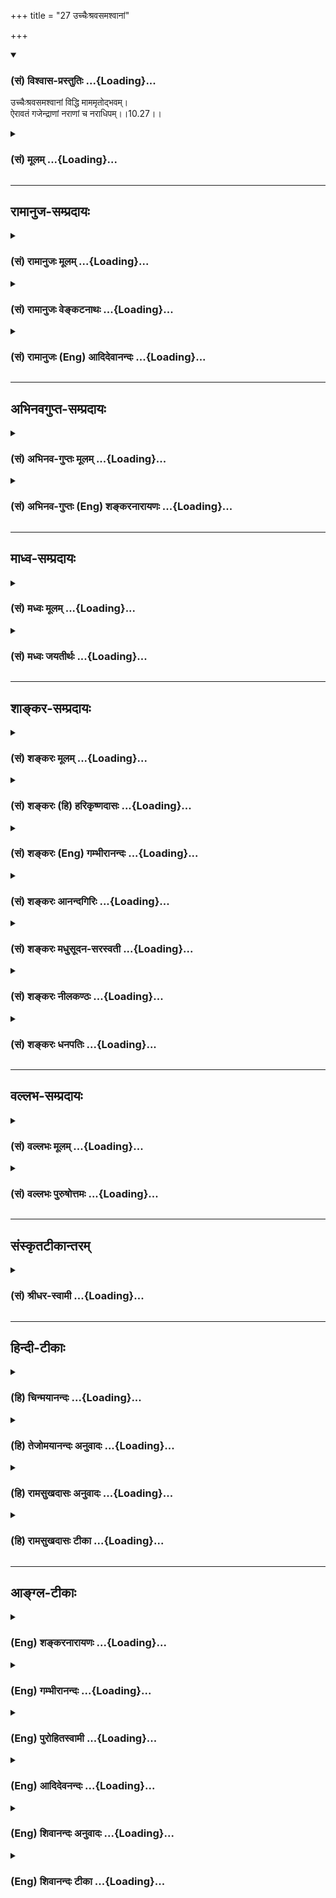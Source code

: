 +++
title = "27 उच्चैःश्रवसमश्वानां"

+++
<div class="js_include" newlevelforh1="3" title="(सं) विश्वास-प्रस्तुतिः" unfilled url="/purANam/mahAbhAratam/06-bhIShma-parva/02-bhagavad-gItA-parva/saMskRtam/vishvAsa-prastutiH/10_vibhUti-vistAra-yoga/27_uchchaiHshravasam.md">
<details open><summary><h3>(सं) विश्वास-प्रस्तुतिः ...{Loading}...</h3></summary>

उच्चैःश्रवसमश्वानां विद्धि माममृतोद्भवम्।  
ऐरावतं गजेन्द्राणां नराणां च नराधिपम्।।10.27।।
</details>
</div>
<div class="js_include collapsed" newlevelforh1="3" title="(सं) मूलम्" unfilled url="/purANam/mahAbhAratam/06-bhIShma-parva/02-bhagavad-gItA-parva/saMskRtam/mUlam/10_vibhUti-vistAra-yoga/27_uchchaiHshravasam.md">
<details><summary><h3>(सं) मूलम् ...{Loading}...</h3></summary>

उच्चैःश्रवसमश्वानां विद्धि माममृतोद्भवम्।  
ऐरावतं गजेन्द्राणां नराणां च नराधिपम्।।10.27।।
</details>
</div>


_________________
## रामानुज-सम्प्रदायः
<div class="js_include collapsed" newlevelforh1="3" title="(सं) रामानुजः मूलम्" unfilled url="/purANam/mahAbhAratam/06-bhIShma-parva/02-bhagavad-gItA-parva/saMskRtam/rAmAnujaH/mUlam/10_vibhUti-vistAra-yoga/27_uchchaiHshravasam.md">
<details><summary><h3>(सं) रामानुजः मूलम् ...{Loading}...</h3></summary>

।।10.27।। सर्वेषाम् **अश्वानां** मध्ये **अमृतमथनोद्भवम् उच्चैःश्रवसं मां
विद्धि। गजेन्द्राणां** सर्वेषां मध्येः अमृतमथनोद्भवम् **ऐरावतं** मां
विद्धि। अमृतोद्भवम् इति ऐरावतस्य अपि विशेषणम्। **नराणां** मध्ये राजानं
मां विद्धि।

</details>
</div>
<div class="js_include collapsed" newlevelforh1="3" title="(सं) रामानुजः वेङ्कटनाथः" unfilled url="/purANam/mahAbhAratam/06-bhIShma-parva/02-bhagavad-gItA-parva/saMskRtam/rAmAnujaH/venkaTanAthaH/10_vibhUti-vistAra-yoga/27_uchchaiHshravasam.md">
<details><summary><h3>(सं) रामानुजः वेङ्कटनाथः ...{Loading}...</h3></summary>

  
  
।।10.27।। अमृतोद्भवम् इति जन्मतः प्रकर्षसूचनम्। अमृतमत्र जलं
मथ्यमानावस्था सुधैव वा। गजेन्द्रशब्देन दिग्गजा विवक्षिताः। तेषु
प्रधानतया दिक्पालेश्वरस्य शचीपतेरौपवाह्य ऐरावतः। अमृतोद्भवत्वं च
काकाक्षिन्यायादैरावतेऽप्यन्वेतव्यम्। रथन्तरसामोद्भवत्वं वा द्रष्टव्यम्।
नराधिपशब्देनैव निर्वाहकत्वलक्षणोऽतिशयः सिद्धः।  
  

</details>
</div>
<div class="js_include collapsed" newlevelforh1="3" title="(सं) रामानुजः (Eng) आदिदेवानन्दः" unfilled url="/purANam/mahAbhAratam/06-bhIShma-parva/02-bhagavad-gItA-parva/saMskRtam/rAmAnujaH/english/AdidevAnandaH/10_vibhUti-vistAra-yoga/27_uchchaiHshravasam.md">
<details><summary><h3>(सं) रामानुजः (Eng) आदिदेवानन्दः ...{Loading}...</h3></summary>

10.26 - 10.29 Of trees I am Asvattha which is worthy of worship. Of
celestial seers I am Narada. Kamadhuk is the divine cow. I am Kandarpa,
the cause of progeny. Sarpas are single-headed snakes while Nagas are
many-headed snakes. Aatic creatures are known as Yadamsi. Of them I am
Varuna. Of subdures, I am Yama, the son of the sun-god.

</details>
</div>


_________________
## अभिनवगुप्त-सम्प्रदायः
<div class="js_include collapsed" newlevelforh1="3" title="(सं) अभिनव-गुप्तः मूलम्" unfilled url="/purANam/mahAbhAratam/06-bhIShma-parva/02-bhagavad-gItA-parva/saMskRtam/abhinava-guptaH/mUlam/10_vibhUti-vistAra-yoga/27_uchchaiHshravasam.md">
<details><summary><h3>(सं) अभिनव-गुप्तः मूलम् ...{Loading}...</h3></summary>

।।10.19 -- 10.42।। हन्त ते कथयिष्यामीत्यादि जगत्स्थित इत्यन्तम्। अहमात्मा
(श्लो. 20) इत्यनेन व्यवच्छेदं वारयति। अन्यथा स्थावराणां हिमालय
इत्यादिवाक्येषु हिमालय एव भगवान् नान्य इति व्यवच्छेदेन;
निर्विभागत्वाभावात् ब्रह्मदर्शनं खण्डितम् अभविष्यत्। यतो यस्याखण्डाकारा
व्याप्तिस्तथा चेतसि न उपारोहति; तां च \[यो\] जिज्ञासति
तस्यायमुपदेशग्रन्थः। तथाहि उपसंहारे ( उपसंहारेण)
भेदाभेदवादं,यद्यद्विभूतिमत्सत्त्वम् (श्लो -- 41) इत्यनेनाभिधाय;
पश्चादभेदमेवोपसंहरति अथवा बहुनैतेन -- विष्टभ्याहमिदं -- एकांशेन जगत्
स्थितः (श्लो -- 42) इति। उक्तं हि -- पादोऽस्य विश्वा भूतानि
त्रिपादस्यामृतं दिवि।। इति -- RV; X; 90; 3प्रजानां सृष्टिहेतुः सर्वमिदं
भगवत्तत्त्वमेव तैस्तेर्विचित्रै रूपैर्भाव्यमानं +++(S
तत्त्वमेतैस्तैर्विचित्रैः रूपैः ; N -- विचित्ररूपै -- )+++ सकलस्य +++(S;N
सकलमस्य)+++ विषयतां यातीति।

</details>
</div>
<div class="js_include collapsed" newlevelforh1="3" title="(सं) अभिनव-गुप्तः (Eng) शङ्करनारायणः" unfilled url="/purANam/mahAbhAratam/06-bhIShma-parva/02-bhagavad-gItA-parva/saMskRtam/abhinava-guptaH/english/shankaranArAyaNaH/10_vibhUti-vistAra-yoga/27_uchchaiHshravasam.md">
<details><summary><h3>(सं) अभिनव-गुप्तः (Eng) शङ्करनारायणः ...{Loading}...</h3></summary>

10.27 See Comment under 10.42

</details>
</div>


_________________
## माध्व-सम्प्रदायः
<div class="js_include collapsed" newlevelforh1="3" title="(सं) मध्वः मूलम्" unfilled url="/purANam/mahAbhAratam/06-bhIShma-parva/02-bhagavad-gItA-parva/saMskRtam/madhvaH/mUlam/10_vibhUti-vistAra-yoga/27_uchchaiHshravasam.md">
<details><summary><h3>(सं) मध्वः मूलम् ...{Loading}...</h3></summary>

।।10.26 -- 10.27।। सुखरूपः पाल्यते लीयते च जगदनेनेति कपिलः। प्रीतिः सुखं
कमानन्दः इत्यभिधानात् प्राणो ब्रह्म कं ब्रह्म खं ब्रह्म \[छां.उ.4।10।5\]
इति च। ऋषिं प्रसूतं कपिलं यस्तमग्रे ज्ञानैर्बिभर्ति (ज्ञा) जायमानं च
पश्येत् \[श्वे.उ.5।2\] सुखादनन्तात्पालनाल्लीयनाच्च यं वै देवं
कपिलमुदाहरन्ति इति,(सामवेदे) बाभ्रव्यशाखायाम्।

</details>
</div>
<div class="js_include collapsed" newlevelforh1="3" title="(सं) मध्वः जयतीर्थः" unfilled url="/purANam/mahAbhAratam/06-bhIShma-parva/02-bhagavad-gItA-parva/saMskRtam/madhvaH/jayatIrthaH/10_vibhUti-vistAra-yoga/27_uchchaiHshravasam.md">
<details><summary><h3>(सं) मध्वः जयतीर्थः ...{Loading}...</h3></summary>

।।10.26 -- 10.27।। सिद्धानां कपिलो मुनिः इति कपिलशब्दं व्याचष्टे --
**सुखे**ति। सुखरूप इति कः; पाल्यते जगदनेनेति पिः;पा रक्षणे
\[धा.पा.2।46\] इत्यतः किः; लीयते जगदनेनेति लः। ली श्लेषणे \[धा.पा.9।29\]
इत्यस्माड्डःला आदाने \[धा.पा.2।48\] इत्यतो वाकः। ततः कर्मधारयः। कशब्दस्य
सुखवाचित्वेऽभिधानं प्रयोगं च पठति -- **प्रीतिरि**ति। समग्रार्थे
श्रुतिमाह -- **ऋषिमि**ति। तं भगवन्तमृषिं कपिलं च पश्येत्। कथमृषिः
सर्वज्ञत्वात्; इत्युच्यते। यः प्रसूतं पूर्वकल्पेषु जातं जायमानं वर्तमानं
चैवमागामि च जगज्ज्ञानैर्बिभर्ति जानातीति यावत्। कथं कपिलः इत्यत उक्तं --
**सुखादि**ति। यच्छब्दद्वयस्य तमित्यनेनान्वयः।

</details>
</div>


_________________
## शाङ्कर-सम्प्रदायः
<div class="js_include collapsed" newlevelforh1="3" title="(सं) शङ्करः मूलम्" unfilled url="/purANam/mahAbhAratam/06-bhIShma-parva/02-bhagavad-gItA-parva/saMskRtam/shankaraH/mUlam/10_vibhUti-vistAra-yoga/27_uchchaiHshravasam.md">
<details><summary><h3>(सं) शङ्करः मूलम् ...{Loading}...</h3></summary>

।।10.27।। --,**उच्चैःश्रवसम् अश्वानां** उच्चैःश्रवाः नाम अश्वराजः तं
**मां विद्धि** विजानीहि **अमृतोद्भवम्** अमृतनिमित्तमथनोद्भवम्।
**ऐरावतम्** इरावत्याः अपत्यं **गजेन्द्राणां** हस्तीश्वराणाम्; तम् मां
विद्धि इति अनुवर्तते। **नराणां च** मनुष्याणां **नराधिपं** राजानं मां
विद्धि जानीहि।।

</details>
</div>
<div class="js_include collapsed" newlevelforh1="3" title="(सं) शङ्करः (हि) हरिकृष्णदासः" unfilled url="/purANam/mahAbhAratam/06-bhIShma-parva/02-bhagavad-gItA-parva/saMskRtam/shankaraH/hindI/harikRShNadAsaH/10_vibhUti-vistAra-yoga/27_uchchaiHshravasam.md">
<details><summary><h3>(सं) शङ्करः (हि) हरिकृष्णदासः ...{Loading}...</h3></summary>

।।10.27।। घोड़ोंमें; जो अमृतप्राप्तिके निमित्त किये हुए समुद्रमन्थनसे
उत्पन्न उच्चैःश्रवा नामक घोड़ा है; उसको तू मेरा स्वरूप समझ।
गजेन्द्रोंमें -- मुख्य हाथियोंमें -- इरावतीका पुत्र जो ऐरावत नामक हाथी
है; उसको तू मेरा स्वरूप जान और मनुष्योंमें मुझे तू राजा समझ।

</details>
</div>
<div class="js_include collapsed" newlevelforh1="3" title="(सं) शङ्करः (Eng) गम्भीरानन्दः" unfilled url="/purANam/mahAbhAratam/06-bhIShma-parva/02-bhagavad-gItA-parva/saMskRtam/shankaraH/english/gambhIrAnandaH/10_vibhUti-vistAra-yoga/27_uchchaiHshravasam.md">
<details><summary><h3>(सं) शङ्करः (Eng) गम्भीरानन्दः ...{Loading}...</h3></summary>

10.27 Asvanam, among horses; viddhi, know; mam, Me; to be the horse
named Uccaihsravas; amrta-udbhavam, born of nectar-born when (the sea
was) churned (by the gods) for nectar. Airavata, the son of Iravati,
gajendranam, among the Lordly elephants; 'know Me to be so' remains
understood. And naranam, among men; know Me as the naradhipam, King of
men.

</details>
</div>
<div class="js_include collapsed" newlevelforh1="3" title="(सं) शङ्करः आनन्दगिरिः" unfilled url="/purANam/mahAbhAratam/06-bhIShma-parva/02-bhagavad-gItA-parva/saMskRtam/shankaraH/AnandagiriH/10_vibhUti-vistAra-yoga/27_uchchaiHshravasam.md">
<details><summary><h3>(सं) शङ्करः आनन्दगिरिः ...{Loading}...</h3></summary>

।।10.27।। सर्ववृक्षाणामित्यत्र सर्वशब्देन वनस्पतयो गृह्यन्ते।

</details>
</div>
<div class="js_include collapsed" newlevelforh1="3" title="(सं) शङ्करः मधुसूदन-सरस्वती" unfilled url="/purANam/mahAbhAratam/06-bhIShma-parva/02-bhagavad-gItA-parva/saMskRtam/shankaraH/madhusUdana-sarasvatI/10_vibhUti-vistAra-yoga/27_uchchaiHshravasam.md">
<details><summary><h3>(सं) शङ्करः मधुसूदन-सरस्वती ...{Loading}...</h3></summary>

।।10.27।। अश्वानां मध्ये उच्चैःश्रवसममृतमथनोद्भवमश्वं मां विद्धि। ऐरावतं
गजममृतमथनोद्भवं गजेन्द्राणां मध्ये मां विद्धि। नराणां च मध्ये नराधिपं
राजानं मां विद्धीत्यनुषज्यते।

</details>
</div>
<div class="js_include collapsed" newlevelforh1="3" title="(सं) शङ्करः नीलकण्ठः" unfilled url="/purANam/mahAbhAratam/06-bhIShma-parva/02-bhagavad-gItA-parva/saMskRtam/shankaraH/nIlakaNThaH/10_vibhUti-vistAra-yoga/27_uchchaiHshravasam.md">
<details><summary><h3>(सं) शङ्करः नीलकण्ठः ...{Loading}...</h3></summary>

।।10.27।। अमृतोद्भवममृतमथनावसरे उद्भवो यस्य तम्।

</details>
</div>
<div class="js_include collapsed" newlevelforh1="3" title="(सं) शङ्करः धनपतिः" unfilled url="/purANam/mahAbhAratam/06-bhIShma-parva/02-bhagavad-gItA-parva/saMskRtam/shankaraH/dhanapatiH/10_vibhUti-vistAra-yoga/27_uchchaiHshravasam.md">
<details><summary><h3>(सं) शङ्करः धनपतिः ...{Loading}...</h3></summary>

।।10.27।। अमृतोद्भवममृतथनोद्भवम्। इदं ऐरावतेऽपि संबन्धनीयम्। नराधिपं
राजानम्।

</details>
</div>


_________________
## वल्लभ-सम्प्रदायः
<div class="js_include collapsed" newlevelforh1="3" title="(सं) वल्लभः मूलम्" unfilled url="/purANam/mahAbhAratam/06-bhIShma-parva/02-bhagavad-gItA-parva/saMskRtam/vallabhaH/mUlam/10_vibhUti-vistAra-yoga/27_uchchaiHshravasam.md">
<details><summary><h3>(सं) वल्लभः मूलम् ...{Loading}...</h3></summary>

।।10.27।। उच्चैश्श्रवसमिति। सप्तमुखाग्निरूपमश्वम्; अमृतेन समुद्भवो यस्य।
भगवत्सेवायां क्रीडोपयोगितया विभूतिः स चिन्तनीयः। तथैरावतोऽपि तदभिषेचनेन
वा। भागवतेऽपि \[स्कं.11अ.16\] विभूतिनिरूपणे तदिदमुक्तम्।
तारतम्यभेदस्त्वैच्छिकः एकवक्तृकत्वात्।

</details>
</div>
<div class="js_include collapsed" newlevelforh1="3" title="(सं) वल्लभः पुरुषोत्तमः" unfilled url="/purANam/mahAbhAratam/06-bhIShma-parva/02-bhagavad-gItA-parva/saMskRtam/vallabhaH/puruShottamaH/10_vibhUti-vistAra-yoga/27_uchchaiHshravasam.md">
<details><summary><h3>(सं) वल्लभः पुरुषोत्तमः ...{Loading}...</h3></summary>

  
  
।।10.27।। अश्वानां अमृतमथने अमृतसङ्गोत्पन्नमुच्चैश्श्रवसं मदंशं विद्धि।
गजेन्द्राणां ऐरावतं विद्धि। नराणां मध्ये पालकं नरं राजानं विद्धि।  
  

</details>
</div>


_________________
## संस्कृतटीकान्तरम्
<div class="js_include collapsed" newlevelforh1="3" title="(सं) श्रीधर-स्वामी" unfilled url="/purANam/mahAbhAratam/06-bhIShma-parva/02-bhagavad-gItA-parva/saMskRtam/shrIdhara-svAmI/10_vibhUti-vistAra-yoga/27_uchchaiHshravasam.md">
<details><summary><h3>(सं) श्रीधर-स्वामी ...{Loading}...</h3></summary>

।।10.27।।**उच्चैःश्रवसमिति।** अमृतार्थं
क्षीराब्धिमथनादुद्भूतमुच्चैःश्रवसं नामाश्वं मद्विभूतिं विद्धि।
अमृतोद्भवमित्येतदैरावतेऽपि संबध्यते। नराधिपं राजानं मां विद्धि।

</details>
</div>


_________________
## हिन्दी-टीकाः
<div class="js_include collapsed" newlevelforh1="3" title="(हि) चिन्मयानन्दः" unfilled url="/purANam/mahAbhAratam/06-bhIShma-parva/02-bhagavad-gItA-parva/hindI/chinmayAnandaH/10_vibhUti-vistAra-yoga/27_uchchaiHshravasam.md">
<details><summary><h3>(हि) चिन्मयानन्दः ...{Loading}...</h3></summary>

।।10.27।। सुर और असुरों के द्वारा क्षीरसागर का मन्थन करके अमृत प्राप्त
करने की पौराणिक कथा सुप्रसिद्ध है। इस मन्थन की प्रकिया के समय पंखयुक्त
शक्तिशाली और समर्थ ऐसा एक अश्व प्रकट हुआ था; जिसका नाम उच्चैश्रवा था;
तथा ऐरावत नाम का एक श्वेत गज भी प्रकट हुआ था। इन दोनों को देवताओं के
राजा इन्द्र को उपहार के रूप में भेंट किया गया था। पौराणिक वर्णन के
अनुसार इस प्रकार की कुल तेरह आकर्षक वस्तुएं उस मन्थन में प्रकट हुई थीं।

</details>
</div>
<div class="js_include collapsed" newlevelforh1="3" title="(हि) तेजोमयानन्दः अनुवादः" unfilled url="/purANam/mahAbhAratam/06-bhIShma-parva/02-bhagavad-gItA-parva/hindI/tejomayAnandaH/anuvAdaH/10_vibhUti-vistAra-yoga/27_uchchaiHshravasam.md">
<details><summary><h3>(हि) तेजोमयानन्दः अनुवादः ...{Loading}...</h3></summary>

।।10.27।। अश्वों में अमृत से उत्पन्न हुए उच्चैश्रवा नामक अश्व, हाथियों
में ऐरावत और मनुष्यों में राजा मुझे ही जानो।।

</details>
</div>
<div class="js_include collapsed" newlevelforh1="3" title="(हि) रामसुखदासः अनुवादः" unfilled url="/purANam/mahAbhAratam/06-bhIShma-parva/02-bhagavad-gItA-parva/hindI/rAmasukhadAsaH/anuvAdaH/10_vibhUti-vistAra-yoga/27_uchchaiHshravasam.md">
<details><summary><h3>(हि) रामसुखदासः अनुवादः ...{Loading}...</h3></summary>

।।10.27।। घोड़ोंमें अमृतके साथ समुद्रसे प्रकट होनेवाले उच्चैःश्रवा नामक
घोड़ेको, श्रेष्ठ हाथियोंमें ऐरावत नामक हाथीको और मनुष्योंमें राजाको मेरी
विभूति मानो।

</details>
</div>
<div class="js_include collapsed" newlevelforh1="3" title="(हि) रामसुखदासः टीका" unfilled url="/purANam/mahAbhAratam/06-bhIShma-parva/02-bhagavad-gItA-parva/hindI/rAmasukhadAsaH/TIkA/10_vibhUti-vistAra-yoga/27_uchchaiHshravasam.md">
<details><summary><h3>(हि) रामसुखदासः टीका ...{Loading}...</h3></summary>

।।10.27।।***व्याख्या--*'उच्चैःश्रवसमश्वानां विद्धि
माममृतोद्भवम्'--**समुद्रमन्थनके समय प्रकट होनेवाले चौदह रत्नोंमें
उच्चैःश्रवा घोड़ा भी एक रत्न है। यह इन्द्रका वाहन और सम्पूर्ण घोड़ोंका
राजा है। इसलिये भगवान्ने इसको अपनी विभूति बताया है।

</details>
</div>


_________________
## आङ्ग्ल-टीकाः
<div class="js_include collapsed" newlevelforh1="3" title="(Eng) शङ्करनारायणः" unfilled url="/purANam/mahAbhAratam/06-bhIShma-parva/02-bhagavad-gItA-parva/english/shankaranArAyaNaH/10_vibhUti-vistAra-yoga/27_uchchaiHshravasam.md">
<details><summary><h3>(Eng) शङ्करनारायणः ...{Loading}...</h3></summary>

10.27. Of the horses, you should know Me to be the nectar-born
Uccaihsravas (Indra's horse); of the best elephants, the Airavata
(Indra's elephant); and of the men, their king.

</details>
</div>
<div class="js_include collapsed" newlevelforh1="3" title="(Eng) गम्भीरानन्दः" unfilled url="/purANam/mahAbhAratam/06-bhIShma-parva/02-bhagavad-gItA-parva/english/gambhIrAnandaH/10_vibhUti-vistAra-yoga/27_uchchaiHshravasam.md">
<details><summary><h3>(Eng) गम्भीरानन्दः ...{Loading}...</h3></summary>

10.27 Among horses, know Me to be Uccaihsravas, born of nectar; Airavata
among the lordly elephants; and among men, the Kind of men.
\[Uccaihsravas and Airavata are respectively the divine horse and
elephant of Indra.\]

</details>
</div>
<div class="js_include collapsed" newlevelforh1="3" title="(Eng) पुरोहितस्वामी" unfilled url="/purANam/mahAbhAratam/06-bhIShma-parva/02-bhagavad-gItA-parva/english/purohitasvAmI/10_vibhUti-vistAra-yoga/27_uchchaiHshravasam.md">
<details><summary><h3>(Eng) पुरोहितस्वामी ...{Loading}...</h3></summary>

10.27 Know that among horses I am Pegasus, the heaven-born; among the
lordly elephants I am the White one, and I am the Ruler among men.

</details>
</div>
<div class="js_include collapsed" newlevelforh1="3" title="(Eng) आदिदेवनन्दः" unfilled url="/purANam/mahAbhAratam/06-bhIShma-parva/02-bhagavad-gItA-parva/english/AdidevanandaH/10_vibhUti-vistAra-yoga/27_uchchaiHshravasam.md">
<details><summary><h3>(Eng) आदिदेवनन्दः ...{Loading}...</h3></summary>

10.27 Of horses know Me to be Uccaihsravas the nectar-born. Of lordly
elephants, I am Airavata, and of men, I am the monarch.

</details>
</div>
<div class="js_include collapsed" newlevelforh1="3" title="(Eng) शिवानन्दः अनुवादः" unfilled url="/purANam/mahAbhAratam/06-bhIShma-parva/02-bhagavad-gItA-parva/english/shivAnandaH/anuvAdaH/10_vibhUti-vistAra-yoga/27_uchchaiHshravasam.md">
<details><summary><h3>(Eng) शिवानन्दः अनुवादः ...{Loading}...</h3></summary>

10.27 Know Me as Ucchaisravas born of nectar, among horses; among lordly
elephants (I am) the Airavata; and, among men, the king.

</details>
</div>
<div class="js_include collapsed" newlevelforh1="3" title="(Eng) शिवानन्दः टीका" unfilled url="/purANam/mahAbhAratam/06-bhIShma-parva/02-bhagavad-gItA-parva/english/shivAnandaH/TIkA/10_vibhUti-vistAra-yoga/27_uchchaiHshravasam.md">
<details><summary><h3>(Eng) शिवानन्दः टीका ...{Loading}...</h3></summary>

10.27 उच्चैःश्रवसम् Ucchaisravas; अश्वानम् among horses; विद्धि know;
माम् Me; अमृतोद्भवम् born of nectar;,ऐरावतम् Airavata; गजेन्द्राणाम्
among lordly elephants; नराणाम् among men; च and; नराधिपम् the
king.Commentary Nectar was obtained by the gods by churning the ocean of
milk. Ucchaisravas is the name of the royal horse which was born in that
ocean of milk when it was churned for the nectar.Airavatam The offspring
of Iravati; the elephant of Indra born at the time when the ocean of
milk was churned.

</details>
</div>
